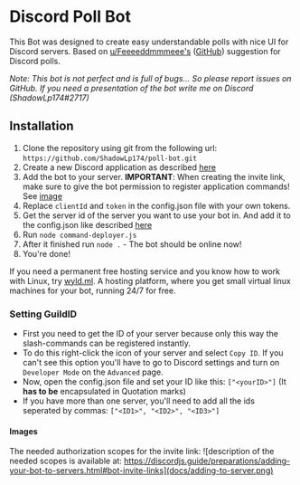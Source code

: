 # Discord Poll Bot

This Bot was designed to create easy understandable polls with nice UI for Discord servers.
Based on [u/Feeeeddmmmeee's](https://www.reddit.com/user/Feeeeddmmmeee) ([GitHub](https://github.com/Feeeeddmmmeee)) suggestion for Discord polls.

*Note: This bot is not perfect and is full of bugs... So please report issues on GitHub. If you need a presentation of the bot write me on Discord (ShadowLp174#2717)*

## Installation

<!--- **Important: This is not up-to-date and should be changed in the future** -->

1. Clone the repository using git from the following url: ```https://github.com/ShadowLp174/poll-bot.git```
2. Create a new Discord application as described [here]("https://discordjs.guide/preparations/setting-up-a-bot-application.html#creating-your-bot")
3. Add the bot to your server. **IMPORTANT**: When creating the invite link, make sure to give the bot permission to register application commands! See [image](#images)
4. Replace `clientId` and `token` in the config.json file with your own tokens.
5. Get the server id of the server you want to use your bot in. And add it to the config.json like described [here](#setting-guildID)
6. Run `node command-deployer.js`
7. After it finished run `node .` - The bot should be online now!
8. You're done!

If you need a permanent free hosting service and you know how to work with Linux, try [wyld.ml](https://heyderdahl.com). A hosting platform, where you get small virtual linux machines for your bot, running 24/7 for free.

### Setting GuildID

* First you need to get the ID of your server because only this way the slash-commands can be registered instantly.
* To do this right-click the icon of your server and select `Copy ID`. If you can't see this option you'll have to go to Discord settings and turn on `Developer Mode` on the `Advanced` page.
* Now, open the config.json file and set your ID like this: `["<yourID>"]` (It **has to be** encapsulated in Quotation marks)
* If you have more than one server, you'll need to add all the ids seperated by commas: `["<ID1>", "<ID2>", "<ID3>"]`

#### Images

The needed authorization scopes for the invite link:
![description of the needed scopes is available at: https://discordjs.guide/preparations/adding-your-bot-to-servers.html#bot-invite-links](docs/adding-to-server.png)
